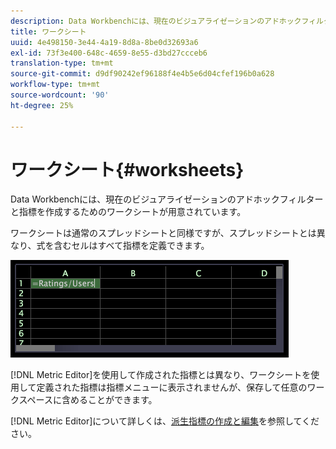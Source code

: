 ```yaml
---
description: Data Workbenchには、現在のビジュアライゼーションのアドホックフィルターと指標を作成するためのワークシートが用意されています。
title: ワークシート
uuid: 4e498150-3e44-4a19-8d8a-8be0d32693a6
exl-id: 73f3e400-648c-4659-8e55-d3bd27ccceb6
translation-type: tm+mt
source-git-commit: d9df90242ef96188f4e4b5e6d04cfef196b0a628
workflow-type: tm+mt
source-wordcount: '90'
ht-degree: 25%

---
```


# ワークシート{#worksheets}

Data Workbenchには、現在のビジュアライゼーションのアドホックフィルターと指標を作成するためのワークシートが用意されています。

ワークシートは通常のスプレッドシートと同様ですが、スプレッドシートとは異なり、式を含むセルはすべて指標を定義できます。

![](assets/vis_Worksheet_TextAndFormula.png)

[!DNL Metric Editor]を使用して作成された指標とは異なり、ワークシートを使用して定義された指標は指標メニューに表示されませんが、保存して任意のワークスペースに含めることができます。

[!DNL Metric Editor]について詳しくは、[派生指標の作成と編集](../../../../home/c-get-started/c-admin-intrf/c-prof-mgr/c-drvd-mtrcs.md#concept-e41723b342a849309874b26232224a40)を参照してください。
